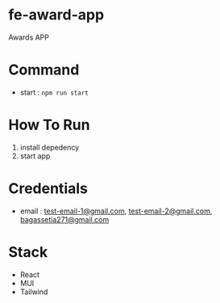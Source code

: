 # fe-award-app

Awards APP

# Command

- start : `npm run start`

# How To Run

1. install depedency
2. start app

# Credentials

- email : test-email-1@gmail.com, test-email-2@gmail.com, bagassetia271@gmail.com

# Stack

- React
- MUI
- Tailwind
